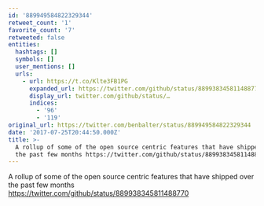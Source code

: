 ```yaml
---
id: '889949584822329344'
retweet_count: '1'
favorite_count: '7'
retweeted: false
entities:
  hashtags: []
  symbols: []
  user_mentions: []
  urls:
    - url: https://t.co/Klte3FB1PG
      expanded_url: https://twitter.com/github/status/889938345811488770
      display_url: twitter.com/github/status/…
      indices:
        - '96'
        - '119'
original_url: https://twitter.com/benbalter/status/889949584822329344
date: '2017-07-25T20:44:50.000Z'
title: >-
  A rollup of some of the open source centric features that have shipped over
  the past few months https://twitter.com/github/status/889938345811488770
---
```


A rollup of some of the open source centric features that have shipped over the past few months https://twitter.com/github/status/889938345811488770